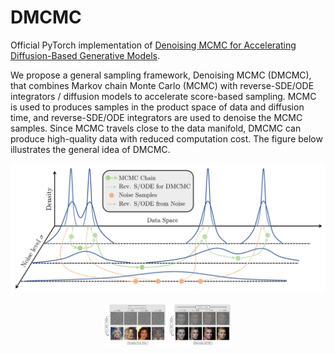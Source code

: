# DMCMC

Official PyTorch implementation of [Denoising MCMC for Accelerating Diffusion-Based Generative Models](https://arxiv.org/abs/2209.14593).

We propose a general sampling framework, Denoising MCMC (DMCMC), that combines Markov chain Monte Carlo (MCMC) with reverse-SDE/ODE integrators / diffusion models to accelerate score-based sampling. MCMC is used to produces samples in the product space of data and diffusion time, and reverse-SDE/ODE integrators are used to denoise the MCMC samples. Since MCMC travels close to the data manifold, DMCMC can produce high-quality data with reduced computation cost. The figure below illustrates the general idea of DMCMC.

<p align="center">
  <img src="https://github.com/1202kbs/DMCMC/blob/main/assets/diag.png" />
</p>

<p align="center">
  <img src="https://github.com/1202kbs/DMCMC/blob/main/assets/1a-min.png" width="100" />
  <img src="https://github.com/1202kbs/DMCMC/blob/main/assets/1b-min.png" width="100" />
</p>
